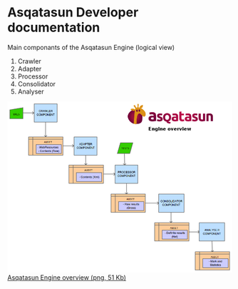 # Asqatasun Developer documentation


Main componants of the Asqatasun Engine (logical view)

1. Crawler
1. Adapter
1. Processor
1. Consolidator
1. Analyser

![Asqatasun Engine overview](asqatasun_engine_overview.png)
[Asqatasun Engine overview (png, 51 Kb)](asqatasun_engine_overview.png)
